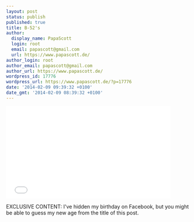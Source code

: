```yaml
---
layout: post
status: publish
published: true
title: B-52's
author:
  display_name: PapaScott
  login: root
  email: papascott@gmail.com
  url: https://www.papascott.de/
author_login: root
author_email: papascott@gmail.com
author_url: https://www.papascott.de/
wordpress_id: 17776
wordpress_url: https://www.papascott.de/?p=17776
date: '2014-02-09 09:39:32 +0100'
date_gmt: '2014-02-09 08:39:32 +0100'
---
```

<p><iframe width="450" height="253" src="//www.youtube-nocookie.com/embed/9SOryJvTAGs?rel=0" frameborder="0" allowfullscreen></iframe></p>
<p>EXCLUSIVE CONTENT: I've hidden my birthday on Facebook, but you might be able to guess my new age from the title of this post.</p>
